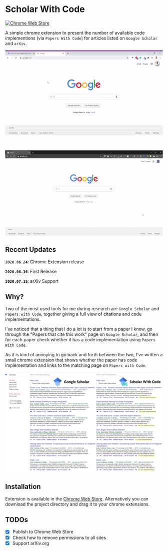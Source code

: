 # Scholar With Code

[![Chrome Web Store](https://img.shields.io/chrome-web-store/v/nlnjigejpgngahmoainkakaafabijeki)](https://chrome.google.com/webstore/detail/scholar-with-code/nlnjigejpgngahmoainkakaafabijeki)

A simple chrome extension to present the number of available code implementions (via `Papers With Code`) for articles listed on `Google Scholar` and `arXiv`.

<p align="center">
<img src="docs/teaser_scholar.gif" width="800px"/>
</p>
<br>
<p align="center">
<img src="docs/teaser_arxiv.gif" width="800px"/>
</p>

## Recent Updates
**`2020.06.24`**: Chrome Extension release

**`2020.06.16`**: First Release

**`2020.07.15`**: arXiv Support


## Why?
Two of the most used tools for me during research are `Google Scholar` and `Papers with Code`, together giving a full view of citations and code implementations.

I've noticed that a thing that I do a lot is to start from a paper I know, go through the  "Papers that cite this work" page on `Google Scholar`, and then for each paper check whether it has a code implementation using `Papers With Code`.

As it is kind of annoying to go back and forth between the two, I've written a small chrome extension that shows whether the paper has code implementation and links to the matching page on `Papers with Code`.

<p align="center">
<img src="docs/teaser_scholar.png" width="800px"/>
 </p>

 ## Installation

 Extension is available in the [Chrome Web Store](https://chrome.google.com/webstore/detail/scholar-with-code/nlnjigejpgngahmoainkakaafabijeki). Alternatively you can download the project directory and drag it to your chrome extensions.


## TODOs
- [x] Publish to Chrome Web Store
- [x] Check how to remove permissions to all sites
- [x] Support arXiv.org
